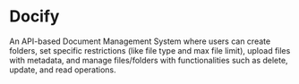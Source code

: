 # Docify
An API-based Document Management System where users can create folders, set specific restrictions (like file type and max file limit), upload files with metadata, and manage files/folders with functionalities such as delete, update, and read operations.
